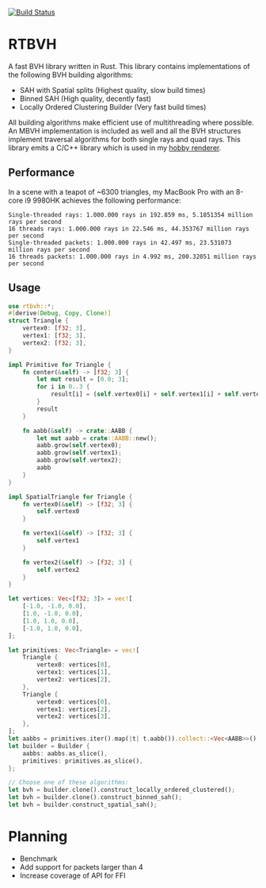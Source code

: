 [![Build Status](https://travis-ci.org/MeirBon/rtbvh.svg?branch=master)](https://travis-ci.org/MeirBon/rtbvh)

# RTBVH
A fast BVH library written in Rust. This library contains implementations of the following BVH building algorithms:
- SAH with Spatial splits (Highest quality, slow build times)
- Binned SAH (High quality, decently fast)
- Locally Ordered Clustering Builder (Very fast build times)

All building algorithms make efficient use of multithreading where possible.
An MBVH implementation is included as well and all the BVH structures implement traversal algorithms for both single rays and quad rays.
This library emits a C/C++ library which is used in my [hobby renderer](https://github.com/meirbon/rendering-fw).

## Performance
In a scene with a teapot of ~6300 triangles, my MacBook Pro with an 8-core i9 9980HK achieves the following performance:
```
Single-threaded rays: 1.000.000 rays in 192.859 ms, 5.1851354 million rays per second
16 threads rays: 1.000.000 rays in 22.546 ms, 44.353767 million rays per second
Single-threaded packets: 1.000.000 rays in 42.497 ms, 23.531073 million rays per second
16 threads packets: 1.000.000 rays in 4.992 ms, 200.32051 million rays per second
```

## Usage
```rust
use rtbvh::*;
#[derive(Debug, Copy, Clone)]
struct Triangle {
    vertex0: [f32; 3],
    vertex1: [f32; 3],
    vertex2: [f32; 3],
}

impl Primitive for Triangle {
    fn center(&self) -> [f32; 3] {
        let mut result = [0.0; 3];
        for i in 0..3 {
            result[i] = (self.vertex0[i] + self.vertex1[i] + self.vertex2[i]) / 3.0;
        }
        result
    }

    fn aabb(&self) -> crate::AABB {
        let mut aabb = crate::AABB::new();
        aabb.grow(self.vertex0);
        aabb.grow(self.vertex1);
        aabb.grow(self.vertex2);
        aabb
    }
}

impl SpatialTriangle for Triangle {
    fn vertex0(&self) -> [f32; 3] {
        self.vertex0
    }

    fn vertex1(&self) -> [f32; 3] {
        self.vertex1
    }

    fn vertex2(&self) -> [f32; 3] {
        self.vertex2
    }
}

let vertices: Vec<[f32; 3]> = vec![
    [-1.0, -1.0, 0.0],
    [1.0, -1.0, 0.0],
    [1.0, 1.0, 0.0],
    [-1.0, 1.0, 0.0],
];

let primitives: Vec<Triangle> = vec![
    Triangle {
        vertex0: vertices[0],
        vertex1: vertices[1],
        vertex2: vertices[2],
    },
    Triangle {
        vertex0: vertices[0],
        vertex1: vertices[2],
        vertex2: vertices[3],
    },
];
let aabbs = primitives.iter().map(|t| t.aabb()).collect::<Vec<AABB>>();
let builder = Builder {
    aabbs: aabbs.as_slice(),
    primitives: primitives.as_slice(),
};

// Choose one of these algorithms:
let bvh = builder.clone().construct_locally_ordered_clustered();
let bvh = builder.clone().construct_binned_sah();
let bvh = builder.construct_spatial_sah();
```

# Planning
- Benchmark
- Add support for packets larger than 4
- Increase coverage of API for FFI